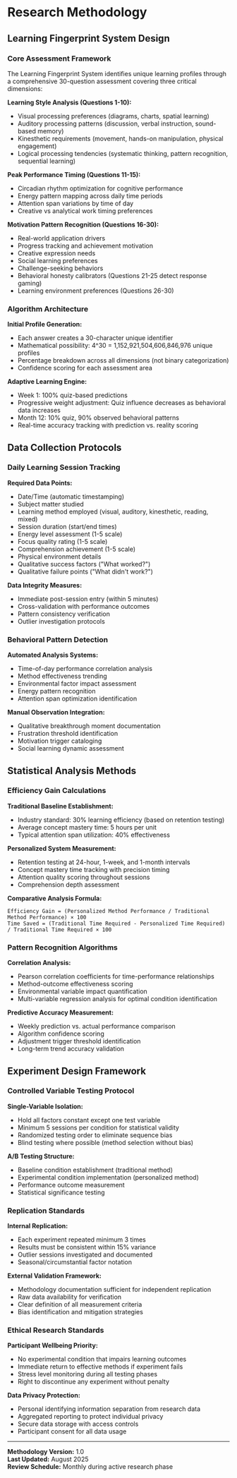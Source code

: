 # Research Methodology

## Learning Fingerprint System Design

### Core Assessment Framework
The Learning Fingerprint System identifies unique learning profiles through a comprehensive 30-question assessment covering three critical dimensions:

**Learning Style Analysis (Questions 1-10):**
- Visual processing preferences (diagrams, charts, spatial learning)
- Auditory processing patterns (discussion, verbal instruction, sound-based memory)
- Kinesthetic requirements (movement, hands-on manipulation, physical engagement)
- Logical processing tendencies (systematic thinking, pattern recognition, sequential learning)

**Peak Performance Timing (Questions 11-15):**
- Circadian rhythm optimization for cognitive performance
- Energy pattern mapping across daily time periods
- Attention span variations by time of day
- Creative vs analytical work timing preferences

**Motivation Pattern Recognition (Questions 16-30):**
- Real-world application drivers
- Progress tracking and achievement motivation
- Creative expression needs
- Social learning preferences
- Challenge-seeking behaviors
- Behavioral honesty calibrators (Questions 21-25 detect response gaming)
- Learning environment preferences (Questions 26-30)

### Algorithm Architecture
**Initial Profile Generation:**
- Each answer creates a 30-character unique identifier
- Mathematical possibility: 4^30 = 1,152,921,504,606,846,976 unique profiles
- Percentage breakdown across all dimensions (not binary categorization)
- Confidence scoring for each assessment area

**Adaptive Learning Engine:**
- Week 1: 100% quiz-based predictions
- Progressive weight adjustment: Quiz influence decreases as behavioral data increases
- Month 12: 10% quiz, 90% observed behavioral patterns
- Real-time accuracy tracking with prediction vs. reality scoring

## Data Collection Protocols

### Daily Learning Session Tracking
**Required Data Points:**
- Date/Time (automatic timestamping)
- Subject matter studied
- Learning method employed (visual, auditory, kinesthetic, reading, mixed)
- Session duration (start/end times)
- Energy level assessment (1-5 scale)
- Focus quality rating (1-5 scale)
- Comprehension achievement (1-5 scale)
- Physical environment details
- Qualitative success factors ("What worked?")
- Qualitative failure points ("What didn't work?")

**Data Integrity Measures:**
- Immediate post-session entry (within 5 minutes)
- Cross-validation with performance outcomes
- Pattern consistency verification
- Outlier investigation protocols

### Behavioral Pattern Detection
**Automated Analysis Systems:**
- Time-of-day performance correlation analysis
- Method effectiveness trending
- Environmental factor impact assessment
- Energy pattern recognition
- Attention span optimization identification

**Manual Observation Integration:**
- Qualitative breakthrough moment documentation
- Frustration threshold identification
- Motivation trigger cataloging
- Social learning dynamic assessment

## Statistical Analysis Methods

### Efficiency Gain Calculations
**Traditional Baseline Establishment:**
- Industry standard: 30% learning efficiency (based on retention testing)
- Average concept mastery time: 5 hours per unit
- Typical attention span utilization: 40% effectiveness

**Personalized System Measurement:**
- Retention testing at 24-hour, 1-week, and 1-month intervals
- Concept mastery time tracking with precision timing
- Attention quality scoring throughout sessions
- Comprehension depth assessment

**Comparative Analysis Formula:**
```
Efficiency Gain = (Personalized Method Performance / Traditional Method Performance) × 100
Time Saved = (Traditional Time Required - Personalized Time Required) / Traditional Time Required × 100
```

### Pattern Recognition Algorithms
**Correlation Analysis:**
- Pearson correlation coefficients for time-performance relationships
- Method-outcome effectiveness scoring
- Environmental variable impact quantification
- Multi-variable regression analysis for optimal condition identification

**Predictive Accuracy Measurement:**
- Weekly prediction vs. actual performance comparison
- Algorithm confidence scoring
- Adjustment trigger threshold identification
- Long-term trend accuracy validation

## Experiment Design Framework

### Controlled Variable Testing Protocol
**Single-Variable Isolation:**
- Hold all factors constant except one test variable
- Minimum 5 sessions per condition for statistical validity
- Randomized testing order to eliminate sequence bias
- Blind testing where possible (method selection without bias)

**A/B Testing Structure:**
- Baseline condition establishment (traditional method)
- Experimental condition implementation (personalized method)
- Performance outcome measurement
- Statistical significance testing

### Replication Standards
**Internal Replication:**
- Each experiment repeated minimum 3 times
- Results must be consistent within 15% variance
- Outlier sessions investigated and documented
- Seasonal/circumstantial factor notation

**External Validation Framework:**
- Methodology documentation sufficient for independent replication
- Raw data availability for verification
- Clear definition of all measurement criteria
- Bias identification and mitigation strategies

### Ethical Research Standards
**Participant Wellbeing Priority:**
- No experimental condition that impairs learning outcomes
- Immediate return to effective methods if experiment fails
- Stress level monitoring during all testing phases
- Right to discontinue any experiment without penalty

**Data Privacy Protection:**
- Personal identifying information separation from research data
- Aggregated reporting to protect individual privacy
- Secure data storage with access controls
- Participant consent for all data usage

---

**Methodology Version:** 1.0  
**Last Updated:** August 2025  
**Review Schedule:** Monthly during active research phase
